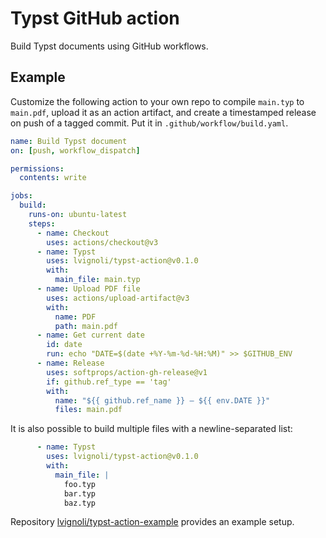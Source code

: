 # Typst GitHub action

Build Typst documents using GitHub workflows.

## Example

Customize the following action to your own repo to compile `main.typ` to `main.pdf`, upload it as an action artifact, and create a timestamped release on push of a tagged commit.
Put it in `.github/workflow/build.yaml`.

```yaml
name: Build Typst document
on: [push, workflow_dispatch]

permissions:
  contents: write

jobs:
  build:
    runs-on: ubuntu-latest
    steps:
      - name: Checkout
        uses: actions/checkout@v3
      - name: Typst
        uses: lvignoli/typst-action@v0.1.0
        with:
          main_file: main.typ
      - name: Upload PDF file
        uses: actions/upload-artifact@v3
        with:
          name: PDF
          path: main.pdf
      - name: Get current date
        id: date
        run: echo "DATE=$(date +%Y-%m-%d-%H:%M)" >> $GITHUB_ENV
      - name: Release
        uses: softprops/action-gh-release@v1
        if: github.ref_type == 'tag'
        with:
          name: "${{ github.ref_name }} — ${{ env.DATE }}"
          files: main.pdf

```

It is also possible to build multiple files with a newline-separated list:

```yaml
      - name: Typst
        uses: lvignoli/typst-action@v0.1.0
        with:
          main_file: |
            foo.typ
            bar.typ
            baz.typ
```

Repository [lvignoli/typst-action-example](https://github.com/lvignoli/typst-action-example) provides an example setup.
